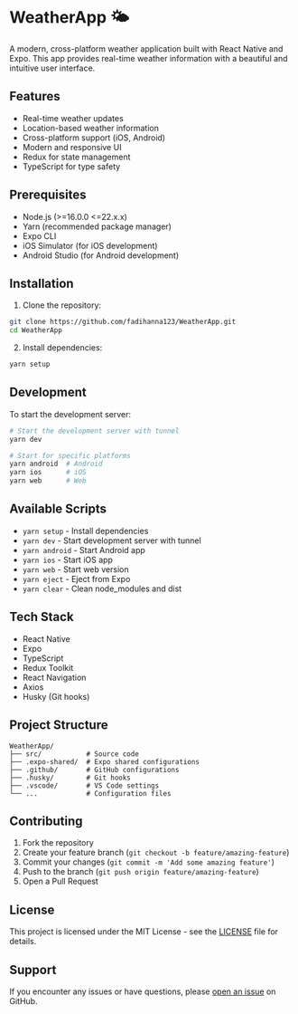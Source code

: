 # WeatherApp 🌤️

A modern, cross-platform weather application built with React Native and Expo. This app provides real-time weather information with a beautiful and intuitive user interface.

## Features

- Real-time weather updates
- Location-based weather information
- Cross-platform support (iOS, Android)
- Modern and responsive UI
- Redux for state management
- TypeScript for type safety

## Prerequisites

- Node.js (>=16.0.0 <=22.x.x)
- Yarn (recommended package manager)
- Expo CLI
- iOS Simulator (for iOS development)
- Android Studio (for Android development)

## Installation

1. Clone the repository:
```bash
git clone https://github.com/fadihanna123/WeatherApp.git
cd WeatherApp
```

2. Install dependencies:
```bash
yarn setup
```

## Development

To start the development server:

```bash
# Start the development server with tunnel
yarn dev

# Start for specific platforms
yarn android  # Android
yarn ios      # iOS
yarn web      # Web
```

## Available Scripts

- `yarn setup` - Install dependencies
- `yarn dev` - Start development server with tunnel
- `yarn android` - Start Android app
- `yarn ios` - Start iOS app
- `yarn web` - Start web version
- `yarn eject` - Eject from Expo
- `yarn clear` - Clean node_modules and dist

## Tech Stack

- React Native
- Expo
- TypeScript
- Redux Toolkit
- React Navigation
- Axios
- Husky (Git hooks)

## Project Structure

```
WeatherApp/
├── src/           # Source code
├── .expo-shared/  # Expo shared configurations
├── .github/       # GitHub configurations
├── .husky/        # Git hooks
├── .vscode/       # VS Code settings
└── ...            # Configuration files
```

## Contributing

1. Fork the repository
2. Create your feature branch (`git checkout -b feature/amazing-feature`)
3. Commit your changes (`git commit -m 'Add some amazing feature'`)
4. Push to the branch (`git push origin feature/amazing-feature`)
5. Open a Pull Request

## License

This project is licensed under the MIT License - see the [LICENSE](LICENSE) file for details.

## Support

If you encounter any issues or have questions, please [open an issue](https://github.com/fadihanna123/WeatherApp/issues) on GitHub.
